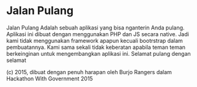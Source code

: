 # Jalan Pulang
Jalan Pulang Adalah sebuah aplikasi yang bisa nganterin Anda pulang. Aplikasi ini dibuat dengan menggunakan PHP dan JS secara native. Jadi kami tidak menggunakan framework apapun kecuali bootrstrap dalam pembuatannya.
Kami sama sekali tidak keberatan apabila teman teman berkeinginan untuk mengembangkan aplikasi ini. Selamat pulang dengan selamat


(c) 2015, dibuat dengan penuh harapan oleh Burjo Rangers dalam Hackathon With Government 2015
